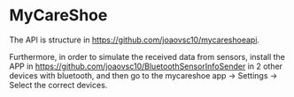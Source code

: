 # MyCareShoe

The API is structure in https://github.com/joaovsc10/mycareshoeapi.

Furthermore, in order to simulate the received data from sensors, install the APP in https://github.com/joaovsc10/BluetoothSensorInfoSender in 2 other devices with bluetooth, and then go to the mycareshoe app -> Settings -> Select the correct devices.

